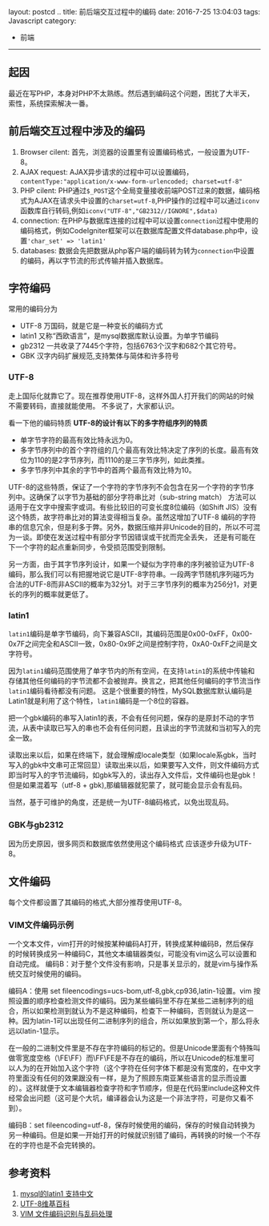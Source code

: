 layout: postcd ..
title: 前后端交互过程中的编码
date: 2016-7-25 13:04:03
tags: Javascript
category:
- 前端
---

## 起因
最近在写PHP，本身对PHP不太熟练。然后遇到编码这个问题，困扰了大半天，索性，系统探索解决一番。
<!-- more -->
## 前后端交互过程中涉及的编码
1. Browser cilent: 首先，浏览器的设置里有设置编码格式，一般设置为UTF-8。
2. AJAX request: AJAX异步请求的过程中可以设置编码，`contentType:"application/x-www-form-urlencoded; charset=utf-8"`
3. PHP cilent: PHP通过`$_POST`这个全局变量接收前端POST过来的数据，编码格式为AJAX在请求头中设置的`charset=utf-8`,PHP操作的过程中可以通过`iconv`函数库自行转码,例如`iconv("UTF-8","GB2312//IGNORE",$data) `
4. connection: 在PHP与数据库连接的过程中可以设置`connection`过程中使用的编码格式，例如CodeIgniter框架可以在数据库配置文件database.php中，设置`'char_set' => 'latin1'`
5. databases: 数据会先把数据从php客户端的编码转为转为`connection`中设置的编码，再以字节流的形式传输并插入数据库。

## 字符编码
常用的编码分为

- UTF-8 万国码，就是它是一种变长的编码方式
- latin1 又称“西欧语言”，是mysql数据库默认设置。为单字节编码
- gb2312 一共收录了7445个字符，包括6763个汉字和682个其它符号。
- GBK 汉字内码扩展规范,支持繁体与简体和许多符号

### UTF-8
走上国际化就靠它了。现在推荐使用UTF-8，这样外国人打开我们的网站的时候不需要转码，直接就能使用。
不多说了，大家都认识。

看一下他的编码特质
**UTF-8的设计有以下的多字符组序列的特质**

- 单字节字符的最高有效比特永远为0。
- 多字节序列中的首个字符组的几个最高有效比特决定了序列的长度。最高有效位为110的是2字节序列，而1110的是三字节序列，如此类推。
- 多字节序列中其余的字节中的首两个最高有效比特为10。

UTF-8的这些特质，保证了一个字符的字节序列不会包含在另一个字符的字节序列中。这确保了以字节为基础的部分字符串比对（sub-string match）
方法可以适用于在文字中搜索字或词。有些比较旧的可变长度8位编码（如Shift JIS）没有这个特质，故字符串比对的算法变得相当复杂。虽然这增加了UTF-8
编码的字符串的信息冗余，但是利多于弊。另外，数据压缩并非Unicode的目的，所以不可混为一谈。即使在发送过程中有部分字节因错误或干扰而完全丢失，
还是有可能在下一个字符的起点重新同步，令受损范围受到限制。

另一方面，由于其字节序列设计，如果一个疑似为字符串的序列被验证为UTF-8编码，那么我们可以有把握地说它是UTF-8字符串。一段两字节随机序列碰巧为合法的UTF-8而非ASCII的概率为32分1。对于三字节序列的概率为256分1，对更长的序列的概率就更低了。

### latin1
`latin1`编码是单字节编码，向下兼容ASCII，其编码范围是0x00-0xFF，0x00-0x7F之间完全和ASCII一致，0x80-0x9F之间是控制字符，0xA0-0xFF之间是文字符号。

因为`latin1`编码范围使用了单字节内的所有空间，在支持`latin1`的系统中传输和存储其他任何编码的字节流都不会被抛弃。换言之，把其他任何编码的字节流当作`latin1`编码看待都没有问题。
这是个很重要的特性，MySQL数据库默认编码是Latin1就是利用了这个特性，`latin1`编码是一个8位的容器。

把一个gbk编码的串写入latin1的表，不会有任何问题，保存的是原封不动的字节流，从表中读取已写入的串也不会有任何问题，且读出的字节流就和当初写入的完全一致。

读取出来以后，如果在终端下，就会理解成locale类型（如果locale系gbk，当时写入的gbk中文串可正常回显）读取出来以后，如果要写入文件，则文件编码方式即当时写入的字节流编码，如gbk写入的，读出存入文件后，文件编码也是gbk！
但是如果混着写（utf-8 + gbk),那编辑器就犯蒙了，就可能会显示会有乱码。

当然，基于可维护的角度，还是统一为UTF-8编码格式，以免出现乱码。

### GBK与gb2312
因为历史原因，很多网页和数据库依然使用这个编码格式
应该逐步升级为UTF-8。

## 文件编码
每个文件都设置了其编码的格式,大部分推荐使用UTF-8。

### VIM文件编码示例
一个文本文件，vim打开的时候按某种编码A打开，转换成某种编码B，然后保存的时候转换成另一种编码C，其他文本编辑器类似，可能没有vim这么可以设置和自动完成。
编码B：对于整个文件没有影响，只是事关显示的，就是vim与操作系统交互时候使用的编码。

编码A：使用 set fileencodings=ucs-bom,utf-8,gbk,cp936,latin-1设置。vim 按照设置的顺序检查检测文件的编码。因为某些编码里不存在某些二进制序列的组合，所以如果检测到就认为不是这种编码，检查下一种编码，否则就认为是这一种。因为latin-1可以出现任何二进制序列的组合，所以如果放到第一个，那么将永远以latin-1显示。

在一般的二进制文件里是不存在字符编码的标记的。但是Unicode里面有个特殊叫做零宽度空格（\FE\FF）而\FF\FE是不存在的编码，所以在Unicode的标准里可以人为的在开始加入这个字符（这个字符在任何字体下都是没有宽度的，在中文字符里面没有任何的效果跟没有一样，是为了照顾东南亚某些语言的显示而设置的）。这样就便于文本编辑器检查字符和字节顺序，但是在代码里include这种文件经常会出问题（这可是个大坑，编译器会认为这是一个非法字符，可是你又看不到）。

编码B：set fileencoding=utf-8，保存时候使用的编码，保存的时候自动转换为另一种编码。但是如果一开始打开的时候就识别错了编码，再转换的时候一个不存在的字符也是不会完转换的。

## 参考资料
1. [mysql的latin1 支持中文 ](http://blog.chinaunix.net/uid-24098129-id-312645.html)
2. [UTF-8维基百科](https://zh.wikipedia.org/wiki/UTF-8)
3. [VIM 文件编码识别与乱码处理](https://segmentfault.com/a/1190000000506269)
